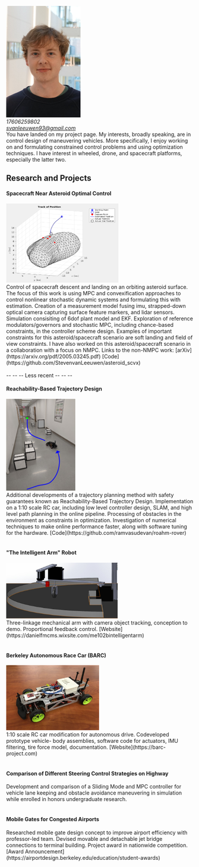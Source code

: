 <img src="github_profile.jpg" width="200" height="300"> <br> <em> 17606259802 </em> <br> <em> svanleeuwen93@gmail.com </em> <br>
You have landed on my project page. My interests, broadly speaking, are in control design of maneuvering vehicles. More specifically, I enjoy working on and formulating constrained control problems and using optimization techniques. I have interest in wheeled, drone, and spacecraft platforms, especially the latter two.
<h2> Research and Projects </h2>
<h4> Spacecraft Near Asteroid Optimal Control </h4>
<img src="asteroid1.png" width="302" height="213" /> <br>
Control of spacecraft descent and landing on an orbiting asteroid surface. The focus of this work is using MPC and convexification approaches to control nonlinear stochastic dynamic systems and formulating this with estimation. Creation of a measurement model fusing imu, strapped-down optical camera capturing surface feature markers, and lidar sensors. Simulation consisiting of 6dof plant model and EKF. Exploration of reference modulators/governors and stochastic MPC, including chance-based constraints, in the controller scheme design. Examples of important constraints for this asteroid/spacecraft scenario are soft landing and field of view constraints. I have also worked on this asteroid/spacecraft scenario in a collaboration with a focus on NMPC. Links to the non-NMPC work: [arXiv](https://arxiv.org/pdf/2005.03245.pdf) [Code](https://github.com/StevenvanLeeuwen/asteroid_scvx) <br> <br>
 -- -- -- Less recent -- -- --
<h4> Reachability-Based Trajectory Design </h4>
<img src="RTD.png" width="186" height="247" /> <br>
Additional developments of a trajectory planning method with safety guarantees known as Reachability-Based Trajectory Design. Implementation on a 1:10 scale RC car, including low level controller design, SLAM, and high level path planning in the online pipeline. Processing of obstacles in the environment as constraints in optimization. Investigation of numerical techniques to make online performance faster, along with software tuning for the hardware. [Code](https://github.com/ramvasudevan/roahm-rover) <br> <br>
<h4> "The Intelligent Arm" Robot </h4>
<img src="arm.jpg" width="300" height="150" /> <br>
Three-linkage mechanical arm with camera object tracking, conception to demo. Proportional feedback control. [Website](https://danielfmcms.wixsite.com/me102bintelligentarm) <br> <br>
<h4> Berkeley Autonomous Race Car (BARC) </h4>
<img src="barc.jpg" width="250" height="175" /> <br>
1:10 scale RC car modification for autonomous drive. Codeveloped prototype vehicle- body assemblies, software
code for actuators, IMU filtering, tire force model, documentation. [Website](https://barc-project.com) <br> <br>
<h4> Comparison of Different Steering Control Strategies on Highway </h4>
Development and comparison of a Sliding Mode and MPC controller for vehicle lane keeping and
obstacle avoidance maneuvering in simulation while enrolled in honors undergraduate research. <br> <br>
<h4>Mobile Gates for Congested Airports </h4>
Researched mobile gate design concept to improve airport efficiency with professor-led team. Devised movable and
detachable jet bridge connections to terminal building. Project award in nationwide competition. [Award Announcement](https://airportdesign.berkeley.edu/education/student-awards)

